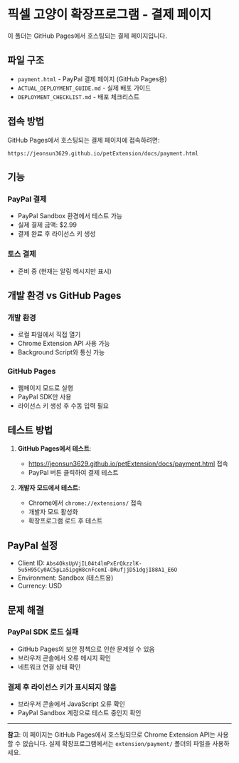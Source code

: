 # 픽셀 고양이 확장프로그램 - 결제 페이지

이 폴더는 GitHub Pages에서 호스팅되는 결제 페이지입니다.

## 파일 구조

- `payment.html` - PayPal 결제 페이지 (GitHub Pages용)
- `ACTUAL_DEPLOYMENT_GUIDE.md` - 실제 배포 가이드
- `DEPLOYMENT_CHECKLIST.md` - 배포 체크리스트

## 접속 방법

GitHub Pages에서 호스팅되는 결제 페이지에 접속하려면:

```
https://jeonsun3629.github.io/petExtension/docs/payment.html
```

## 기능

### PayPal 결제
- PayPal Sandbox 환경에서 테스트 가능
- 실제 결제 금액: $2.99
- 결제 완료 후 라이선스 키 생성

### 토스 결제
- 준비 중 (현재는 알림 메시지만 표시)

## 개발 환경 vs GitHub Pages

### 개발 환경
- 로컬 파일에서 직접 열기
- Chrome Extension API 사용 가능
- Background Script와 통신 가능

### GitHub Pages
- 웹페이지 모드로 실행
- PayPal SDK만 사용
- 라이선스 키 생성 후 수동 입력 필요

## 테스트 방법

1. **GitHub Pages에서 테스트**:
   - https://jeonsun3629.github.io/petExtension/docs/payment.html 접속
   - PayPal 버튼 클릭하여 결제 테스트

2. **개발자 모드에서 테스트**:
   - Chrome에서 `chrome://extensions/` 접속
   - 개발자 모드 활성화
   - 확장프로그램 로드 후 테스트

## PayPal 설정

- Client ID: `Abs4OksUpVjIL04t4lmPxErQkzzlK-5u5H95Cy0AC5pLa5ipgH8cnFcemI-DRufjjD51dgjI88A1_E6O`
- Environment: Sandbox (테스트용)
- Currency: USD

## 문제 해결

### PayPal SDK 로드 실패
- GitHub Pages의 보안 정책으로 인한 문제일 수 있음
- 브라우저 콘솔에서 오류 메시지 확인
- 네트워크 연결 상태 확인

### 결제 후 라이선스 키가 표시되지 않음
- 브라우저 콘솔에서 JavaScript 오류 확인
- PayPal Sandbox 계정으로 테스트 중인지 확인

---

**참고**: 이 페이지는 GitHub Pages에서 호스팅되므로 Chrome Extension API는 사용할 수 없습니다. 실제 확장프로그램에서는 `extension/payment/` 폴더의 파일을 사용하세요. 